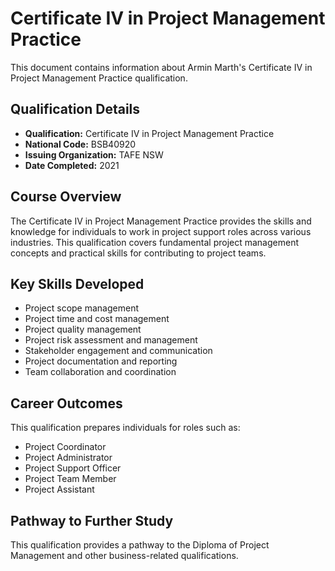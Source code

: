 # Certificate IV in Project Management Practice

This document contains information about Armin Marth's Certificate IV in Project Management Practice qualification.

## Qualification Details
- **Qualification:** Certificate IV in Project Management Practice
- **National Code:** BSB40920
- **Issuing Organization:** TAFE NSW
- **Date Completed:** 2021

## Course Overview
The Certificate IV in Project Management Practice provides the skills and knowledge for individuals to work in project support roles across various industries. This qualification covers fundamental project management concepts and practical skills for contributing to project teams.

## Key Skills Developed
- Project scope management
- Project time and cost management
- Project quality management
- Project risk assessment and management
- Stakeholder engagement and communication
- Project documentation and reporting
- Team collaboration and coordination

## Career Outcomes
This qualification prepares individuals for roles such as:
- Project Coordinator
- Project Administrator
- Project Support Officer
- Project Team Member
- Project Assistant

## Pathway to Further Study
This qualification provides a pathway to the Diploma of Project Management and other business-related qualifications.
